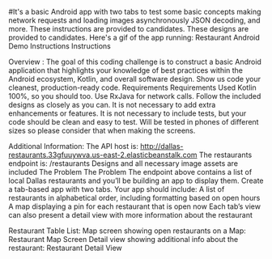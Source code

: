 #It's a basic Android app with two tabs to test some basic concepts making network requests and loading images asynchronously JSON decoding, and more. These instructions are provided to candidates. These designs are provided to candidates. Here's a gif of the app running: Restaurant Android Demo Instructions Instructions

Overview :
The goal of this coding challenge is to construct a basic Android application that highlights your knowledge of best practices within the Android ecosystem, Kotlin, and overall software design. Show us code your cleanest, production-ready code.
Requirements Requirements
Used Kotlin 100%, so you should too. Use RxJava for network calls. Follow the included designs as closely as you can. It is not necessary to add extra enhancements or features. It is not necessary to include tests, but your code should be clean and easy to test. Will be tested in phones of different sizes so please consider that when making the screens.

Additional Information:
The API host is: http://dallas-restaurants.33gfuuywva.us-east-2.elasticbeanstalk.com The restaurants endpoint is: /restaurants Designs and all necessary image assets are included
The Problem The Problem
The endpoint above contains a list of local Dallas restaurants and you’ll be building an app to display them. Create a tab-based app with two tabs. Your app should include: A list of restaurants in alphabetical order, including formatting based on open hours A map displaying a pin for each restaurant that is open now Each tab’s view can also present a detail view with more information about the restaurant

Restaurant Table List: 
Map screen showing open restaurants on a Map: Restaurant Map Screen
Detail view showing additional info about the restaurant: Restaurant Detail View
